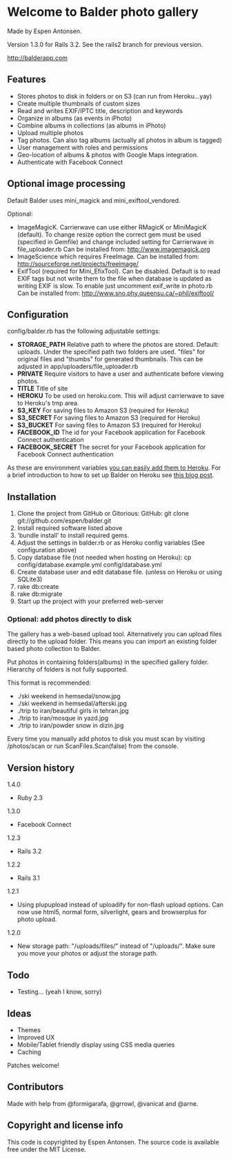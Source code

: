 # Welcome to Balder photo gallery

Made by Espen Antonsen.

Version 1.3.0 for Rails 3.2. See the rails2 branch for previous version.

http://balderapp.com

## Features

* Stores photos to disk in folders or on S3 (can run from Heroku...yay)
* Create multiple thumbnails of custom sizes
* Read and writes EXIF/IPTC title, description and keywords
* Organize in albums (as events in iPhoto)
* Combine albums in collections (as albums in iPhoto)
* Upload multiple photos
* Tag photos. Can also tag albums (actually all photos in album is tagged)
* User management with roles and permissions
* Geo-location of albums & photos with Google Maps integration.
* Authenticate with Facebook Connect

## Optional image processing

Default Balder uses mini_magick and mini_exiftool_vendored.

Optional:

- ImageMagicK. Carrierwave can use either RMagicK or MiniMagicK (default). To change resize option the correct gem must be used (specified in Gemfile) and change included setting for Carrierwave in file_uploader.rb
Can be installed from: http://www.imagemagick.org
- ImageScience which requires FreeImage. Can be installed from: http://sourceforge.net/projects/freeimage/
- ExifTool (required for Mini_EfixTool). Can be disabled. Default is to read EXIF tags but not write them to the file when database is updated as writing EXIF is slow. To enable just uncomment exif_write in photo.rb
Can be installed from: http://www.sno.phy.queensu.ca/~phil/exiftool/


## Configuration

config/balder.rb has the following adjustable settings:

* **STORAGE_PATH** Relative path to where the photos are stored. Default: uploads. Under the specified path two folders are used. "files" for original files and "thumbs" for generated thumbnails. This can be adjusted in app/uploaders/file_uploader.rb
* **PRIVATE** Require visitors to have a user and authenticate before viewing photos.
* **TITLE** Title of site
* **HEROKU** To be used on heroku.com. This will adjust carrierwave to save to Heroku's tmp area.
* **S3_KEY** For saving files to Amazon S3 (required for Heroku)
* **S3_SECRET** For saving files to Amazon S3 (required for Heroku)
* **S3_BUCKET** For saving files to Amazon S3 (required for Heroku)
* **FACEBOOK_ID** The id for your Facebook application for Facebook Connect authentication
* **FACEBOOK_SECRET** The secret for your Facebook application for Facebook Connect authentication

As these are environment variables [you can easily add them to Heroku](http://devcenter.heroku.com/articles/config-vars#rack_env_rails_env_merb_env). For a brief introduction to how to set up Balder on Heroku see [this blog post](http://blog.inspired.no/rails-photo-gallery-balder-on-heroku-and-s3-726).

## Installation

1. Clone the project from GitHub or Gitorious:
	GitHub: git clone git://github.com/espen/balder.git
2. Install required software listed above
3. 'bundle install' to install required gems.
4. Adjust the settings in balder.rb or as Heroku config variables (See configuration above)
5. Copy database file (not needed when hosting on Heroku):
	cp config/database.example.yml config/database.yml
6. Create database user and edit database file. (unless on Heroku or using SQLite3)
7. rake db:create
8. rake db:migrate
9. Start up the project with your preferred web-server

### Optional: add photos directly to disk

The gallery has a web-based upload tool. Alternatively you can upload files directly to the upload folder. This means you can import an existing folder based photo collection to Balder.

Put photos in containing folders(albums) in the specified gallery folder.
Hierarchy of folders is not fully supported.

This format is recommended:

- ./ski weekend in hemsedal/snow.jpg
- ./ski weekend in hemsedal/afterski.jpg
- ./trip to iran/beautiful girls in tehran.jpg
- ./trip to iran/mosque in yazd.jpg
- ./trip to iran/powder snow in dizin.jpg

Every time you manually add photos to disk you must scan by visiting /photos/scan or run ScanFiles.Scan(false) from the console.

## Version history

1.4.0
- Ruby 2.3

1.3.0
- Facebook Connect

1.2.3
- Rails 3.2

1.2.2
- Rails 3.1

1.2.1
- Using plupupload instead of uploadify for non-flash upload options. Can now use html5, normal form, silverlight, gears and browserplus for photo upload.

1.2.0
- New storage path: "/uploads/files/" instead of "/uploads/". Make sure you move your photos or adjust the storage path.

## Todo

- Testing... (yeah I know, sorry)

## Ideas

- Themes
- Improved UX
- Mobile/Tablet friendly display using CSS media queries
- Caching

Patches welcome!

## Contributors

Made with help from @formigarafa, @grrowl, @vanicat and @arne.

## Copyright and license info

This code is copyrighted by Espen Antonsen. The source code is available free under the MIT License.

